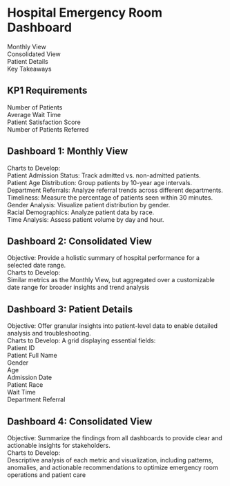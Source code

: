 # Hospital Emergency Room Dashboard
Monthly View  
Consolidated View  
Patient Details  
Key Takeaways  

## KP1 Requirements
Number of Patients  
Average Wait Time  
Patient Satisfaction Score  
Number of Patients Referred  

## Dashboard 1: Monthly View 
Charts to Develop:  
Patient Admission Status: Track admitted vs. non-admitted patients.  
Patient Age Distribution: Group patients by 10-year age intervals.  
Department Referrals: Analyze referral trends across different departments.  
Timeliness: Measure the percentage of patients seen within 30 minutes.  
Gender Analysis: Visualize patient distribution by gender.  
Racial Demographics: Analyze patient data by race.  
Time Analysis: Assess patient volume by day and hour.  

## Dashboard 2: Consolidated View 
Objective: Provide a holistic summary of hospital performance for a selected date range.  
Charts to Develop:  
Similar metrics as the Monthly View, but aggregated over a customizable date range for broader insights and trend analysis

## Dashboard 3: Patient Details
Objective: Offer granular insights into patient-level data to enable detailed analysis and troubleshooting.  
Charts to Develop: A grid displaying essential fields:  
Patient ID  
Patient Full Name  
Gender  
Age  
Admission Date  
Patient Race  
Wait Time  
Department Referral  

##  Dashboard 4: Consolidated View 
Objective: Summarize the findings from all dashboards to provide clear and actionable insights for stakeholders.  
Charts to Develop:  
Descriptive analysis of each metric and visualization, including patterns, anomalies, and actionable recommendations to optimize emergency room operations and patient care








